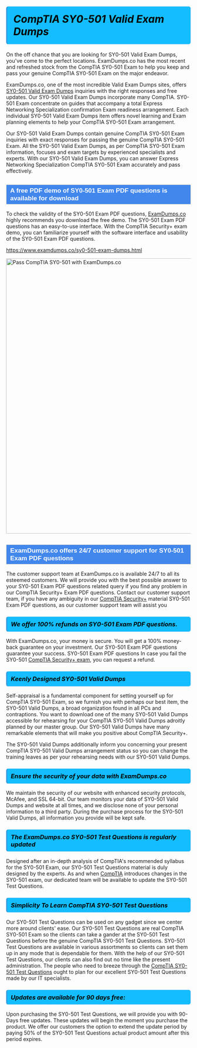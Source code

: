 <h1>                <strong><span style="display: block; color: #000000; background: #14BDFF; border: 0.5px solid #AED6F1; border-left: 3px solid #3498DB; padding: .6em; border-radius: 6px;">                     <em>CompTIA SY0-501 <span class="exam_variation">Valid Exam Dumps</span> </em>                </span></strong>            </h1>                        <p>On the off chance that you are looking for SY0-501 <span class="exam_variation">Valid Exam Dumps</span>, you've come to the perfect locations.             ExamDumps.co has the most recent and refreshed stock from the CompTIA SY0-501 Exam to help you keep and pass your genuine CompTIA SY0-501 Exam on the major endeavor.</p>                        <p>ExamDumps.co, one of the most incredible <span class="exam_variation">Valid Exam Dumps</span> sites, offers <a href="https://www.examdumps.co/sy0-501-exam-dumps.html">SY0-501 <span class="exam_variation">Valid Exam Dumps</span></a> inquiries with the right responses and free updates. Our SY0-501 <span class="exam_variation">Valid Exam Dumps</span> incorporate             many CompTIA. SY0-501 Exam concentrate on guides that accompany a total Express Networking Specialization confirmation Exam readiness arrangement. Each individual             SY0-501 <span class="exam_variation">Valid Exam Dumps</span> item offers novel learning and Exam planning elements to help your CompTIA SY0-501 Exam arrangement.</p>                        <p>Our SY0-501 <span class="exam_variation">Valid Exam Dumps</span> contain genuine CompTIA SY0-501 Exam inquiries with exact responses for passing the genuine CompTIA SY0-501 Exam. All the SY0-501 <span class="exam_variation">Valid Exam Dumps</span>,             as per CompTIA SY0-501 Exam information, focuses and exam targets by experienced specialists and experts. With our SY0-501 <span class="exam_variation">Valid Exam Dumps</span>, you can answer             Express Networking Specialization CompTIA SY0-501 Exam accurately and pass effectively.</p>                        <h2 style="background: #4287ec; border: 1px solid #cccccc; padding: 5px 10px;">                <span style="color: #ffffff;">                    <span style="font-size: 11pt;">                        <span style="line-height: normal;">                            <span style="font-family: Calibri,sans-serif;">                                <strong>                                    <span style="font-size: 13.0pt;">A free PDF demo of SY0-501 <span class="exam_variation2">Exam PDF questions</span> is available for download</span>                                </strong>                            </span>                        </span>                    </span>                </span>            </h2>                        <p>To check the validity of the SY0-501 <span class="exam_variation2">Exam PDF questions</span>, <a href="https://www.examdumps.co/">ExamDumps.co</a> highly recommends you download the free demo. The SY0-501 <span class="exam_variation2">Exam PDF questions</span> has an easy-to-use interface.             With the CompTIA Security+ exam demo, you can familiarize yourself with the software interface and usability of the SY0-501 <span class="exam_variation2">Exam PDF questions</span>.</p>                        <p><a href="https://www.examdumps.co/sy0-501-exam-dumps.html">https://www.examdumps.co/sy0-501-exam-dumps.html</a></p>                        <p><a href="https://www.examdumps.co/"><img src="https://www.examdumps.co//images/banners/big-sale-20-percent-discount-offer-examdumps.jpg" class="postImage" alt="Pass CompTIA SY0-501 with ExamDumps.co" width="750"></a></p>                            <h2 style="background: #4287ec; border: 1px solid #cccccc; padding: 5px 10px;">                <span style="color: #ffffff;">                    <span style="font-size: 11pt;">                        <span style="line-height: normal;">                            <span style="font-family: Calibri,sans-serif;">                                <strong>                                    <span style="font-size: 13.0pt;">ExamDumps.co offers 24/7 customer support for SY0-501 <span class="exam_variation2">Exam PDF questions</span> </span>                                </strong>                            </span>                        </span>                    </span>                </span>            </h2>                        <p>The customer support team at ExamDumps.co is available 24/7 to all its esteemed customers. We will provide you with the best possible answer to your SY0-501 <span class="exam_variation2">Exam PDF questions</span>            related query if you find any problem in our CompTIA Security+ <span class="exam_variation2">Exam PDF questions</span>. Contact our customer support team, if you have any ambiguity in             our <a href="https://www.examdumps.co/comptia-security-exam-dumps.html">CompTIA Security+</a> material SY0-501 <span class="exam_variation2">Exam PDF questions</span>, as our customer support team will assist you</p>                        <h3>                <strong>                    <span style="display: block; color: #000000; background: #14BDFF; border: 0.5px solid #AED6F1; border-left: 3px solid #3498DB; padding: .6em; border-radius: 6px;">                        <em>We offer 100% refunds on SY0-501 <span class="exam_variation2">Exam PDF questions</span>.</em>                    </span>                </strong>            </h3>                        <p>With ExamDumps.co, your money is secure. You will get a 100% money-back guarantee on your investment. Our SY0-501 <span class="exam_variation2">Exam PDF questions</span> guarantee your success.             SY0-501 <span class="exam_variation2">Exam PDF questions</span> In case you fail the SY0-501 <a href="https://www.examdumps.co/sy0-501-exam-dumps.html">CompTIA Security+ exam</a>, you can request a refund.</p>                        <h3>                <strong>                    <span style="display: block; color: #000000; background: #14BDFF; border: 0.5px solid #AED6F1; border-left: 3px solid #3498DB; padding: .6em; border-radius: 6px;">                        <em>Keenly Designed SY0-501 <span class="exam_variation3">Valid Dumps</span></em>                    </span>                </strong>            </h3>                        <p>Self-appraisal is a fundamental component for setting yourself up for CompTIA SY0-501 Exam, so we furnish you with perhaps our best item, the SY0-501 <span class="exam_variation3">Valid Dumps</span>,             a broad organization found in all PCs and contraptions. You want to download one of the many SY0-501 <span class="exam_variation3">Valid Dumps</span> accessible for rehearsing for your             CompTIA SY0-501 <span class="exam_variation3">Valid Dumps</span> adroitly planned by our master group. Our SY0-501 <span class="exam_variation3">Valid Dumps</span> have many remarkable elements that will make you             positive about CompTIA Security+.</p>                        <p>The SY0-501 <span class="exam_variation3">Valid Dumps</span> additionally inform you concerning your present CompTIA SY0-501 <span class="exam_variation3">Valid Dumps</span> arrangement status so you can change the training             leaves as per your rehearsing needs with our SY0-501 <span class="exam_variation3">Valid Dumps</span>.</p>                        <h3>                <strong>                    <span style="display: block; color: #000000; background: #14BDFF; border: 0.5px solid #AED6F1; border-left: 3px solid #3498DB; padding: .6em; border-radius: 6px;">                        <em>Ensure the security of your data with ExamDumps.co </em>                    </span>                </strong>            </h3>                        <p>We maintain the security of our website with enhanced security protocols, McAfee, and SSL 64-bit. Our team monitors your data of SY0-501 <span class="exam_variation3">Valid Dumps</span> and website at all times,             and we disclose none of your personal information to a third party. During the purchase process for the SY0-501 <span class="exam_variation3">Valid Dumps</span>, all information you provide will be kept safe.</p>                        <h3>                <strong>                    <span style="display: block; color: #000000; background: #14BDFF; border: 0.5px solid #AED6F1; border-left: 3px solid #3498DB; padding: .6em; border-radius: 6px;">                        <em>The ExamDumps.co SY0-501 <span class="exam_variation4">Test Questions</span> is regularly updated </em>                    </span>                </strong>            </h3>                        <p>Designed after an in-depth analysis of CompTIA's recommended syllabus for the SY0-501 Exam, our SY0-501 <span class="exam_variation4">Test Questions</span> material is duly designed by the experts.             As and when <a href="https://www.examdumps.co/comptia-exam-dumps.html">CompTIA</a> introduces changes in the SY0-501 exam, our dedicated team will be available to update the SY0-501 <span class="exam_variation4">Test Questions</span>.</p>                        <h3>                <strong>                    <span style="display: block; color: #000000; background: #14BDFF; border: 0.5px solid #AED6F1; border-left: 3px solid #3498DB; padding: .6em; border-radius: 6px;">                        <em>Simplicity To Learn CompTIA SY0-501 <span class="exam_variation4">Test Questions</span></em>                    </span>                </strong>            </h3>                        <p>Our SY0-501 <span class="exam_variation4">Test Questions</span> can be used on any gadget since we center more around clients' ease. Our SY0-501 <span class="exam_variation4">Test Questions</span> are real CompTIA SY0-501 Exam             so the clients can take a gander at the SY0-501 <span class="exam_variation4">Test Questions</span> before the genuine CompTIA SY0-501 <span class="exam_variation4">Test Questions</span>. SY0-501 <span class="exam_variation4">Test Questions</span> are available in various assortments             so clients can set them up in any mode that is dependable for them. With the help of our SY0-501 <span class="exam_variation4">Test Questions</span>, our clients can also find out no time like the present administration.             The people who need to breeze through the <a href="https://www.examdumps.co/sy0-501-exam-dumps.html">CompTIA SY0-501 <span class="exam_variation4">Test Questions</span></a> ought to plan for our excellent SY0-501 <span class="exam_variation4">Test Questions</span> made by our IT specialists.</p>                        <h3>                <strong>                    <span style="display: block; color: #000000; background: #14BDFF; border: 0.5px solid #AED6F1; border-left: 3px solid #3498DB; padding: .6em; border-radius: 6px;">                        <em>Updates are available for 90 days free:</em>                    </span>                </strong>            </h3>                        <p>Upon purchasing the SY0-501 <span class="exam_variation4">Test Questions</span>, we will provide you with 90-Days free updates. These updates will begin the moment you purchase the product.             We offer our customers the option to extend the update period by paying 50% of the SY0-501 <span class="exam_variation4">Test Questions</span> actual product amount after this period expires.</p>                    
